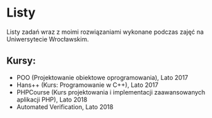 # Listy

Listy zadań wraz z moimi rozwiązaniami wykonane podczas zajęć na Uniwersytecie Wrocławskim.

## Kursy:

- POO (Projektowanie obiektowe oprogramowania), Lato 2017
- Hans++ (Kurs: Programowanie w C++), Lato 2017
- PHPCourse (Kurs projektowania i implementacji zaawansowanych aplikacji PHP), Lato 2018
- Automated Verification, Lato 2018
